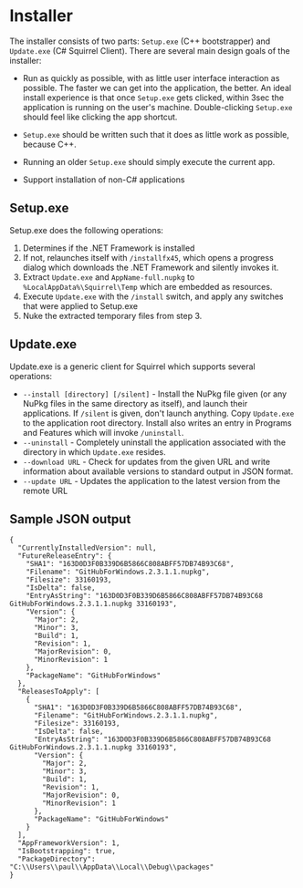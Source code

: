 # Installer

The installer consists of two parts: `Setup.exe` (C++ bootstrapper) and `Update.exe` (C# Squirrel Client). There are several main design goals of the installer:

* Run as quickly as possible, with as little user interface interaction as possible. The faster we can get into the application, the better. An ideal install experience is that once `Setup.exe` gets clicked, within 3sec the application is running on the user's machine. Double-clicking `Setup.exe` should feel like clicking the app shortcut.

* `Setup.exe` should be written such that it does as little work as possible, because C++.

* Running an older `Setup.exe` should simply execute the current app.

* Support installation of non-C# applications

## Setup.exe

Setup.exe does the following operations:

1. Determines if the .NET Framework is installed
1. If not, relaunches itself with `/installfx45`, which opens a progress dialog which downloads the .NET Framework and silently invokes it.
1. Extract `Update.exe` and `AppName-full.nupkg` to `%LocalAppData%\Squirrel\Temp` which are embedded as resources.
1. Execute `Update.exe` with the `/install` switch, and apply any switches that were applied to Setup.exe
1. Nuke the extracted temporary files from step 3.

## Update.exe

Update.exe is a generic client for Squirrel which supports several operations:

* `--install [directory] [/silent]` - Install the NuPkg file given (or any NuPkg files in the same directory as itself), and launch their applications. If `/silent` is given, don't launch anything. Copy `Update.exe` to the application root directory. Install also writes an entry in Programs and Features which will invoke `/uninstall`.
* `--uninstall` - Completely uninstall the application associated with the directory in which `Update.exe` resides.
* `--download URL` - Check for updates from the given URL and write information about available versions to standard output in JSON format.
* `--update URL` - Updates the application to the latest version from the remote URL

## Sample JSON output

```
{
  "CurrentlyInstalledVersion": null,
  "FutureReleaseEntry": {
    "SHA1": "163D0D3F0B339D6B5866C808ABFF57DB74B93C68",
    "Filename": "GitHubForWindows.2.3.1.1.nupkg",
    "Filesize": 33160193,
    "IsDelta": false,
    "EntryAsString": "163D0D3F0B339D6B5866C808ABFF57DB74B93C68 GitHubForWindows.2.3.1.1.nupkg 33160193",
    "Version": {
      "Major": 2,
      "Minor": 3,
      "Build": 1,
      "Revision": 1,
      "MajorRevision": 0,
      "MinorRevision": 1
    },
    "PackageName": "GitHubForWindows"
  },
  "ReleasesToApply": [
    {
      "SHA1": "163D0D3F0B339D6B5866C808ABFF57DB74B93C68",
      "Filename": "GitHubForWindows.2.3.1.1.nupkg",
      "Filesize": 33160193,
      "IsDelta": false,
      "EntryAsString": "163D0D3F0B339D6B5866C808ABFF57DB74B93C68 GitHubForWindows.2.3.1.1.nupkg 33160193",
      "Version": {
        "Major": 2,
        "Minor": 3,
        "Build": 1,
        "Revision": 1,
        "MajorRevision": 0,
        "MinorRevision": 1
      },
      "PackageName": "GitHubForWindows"
    }
  ],
  "AppFrameworkVersion": 1,
  "IsBootstrapping": true,
  "PackageDirectory": "C:\\Users\\paul\\AppData\\Local\\Debug\\packages"
}
```
